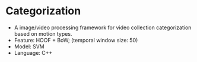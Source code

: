 # Categorization
- A image/video processing framework for video collection categorization based on motion types.
- Feature: HOOF + BoW; (temporal window size: 50)
- Model: SVM 
- Language: C++
